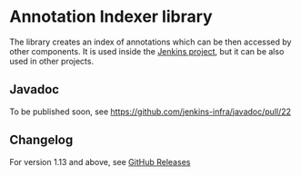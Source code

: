 # Annotation Indexer library

The library creates an index of annotations which can be then accessed by other components.
It is used inside the [Jenkins project](http://jenkins.io), but it can be also used in other projects.

## Javadoc

To be published soon, see https://github.com/jenkins-infra/javadoc/pull/22

## Changelog

For version 1.13 and above, see [GitHub Releases](https://github.com/jenkinsci/lib-annotation-indexer/releases)
